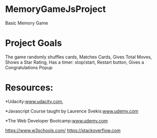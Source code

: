 # MemoryGameJsProject
  Basic Memory Game 

# Project Goals
  The game randomly shuffles cards,
  Matches Cards,
  Gives Total Moves,
  Shows a Star Rating,
  Has a timer: stop/start,
  Restart button,
  Gives a Congratulations Popup
  
# Resources:
  *Udacity:www.udacity.com, 
  
  *Javascript Course taught by Laurence Svekis:www.udemy.com
  
  *The Web Developer Bootcamp:www.udemy.com
  
  https://www.w3schools.com/
  https://stackoverflow.com
 
